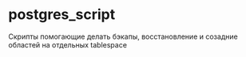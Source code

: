 # postgres_script
Скрипты помогающие делать бэкапы, восстановление и созадние областей на отдельных tablespace

